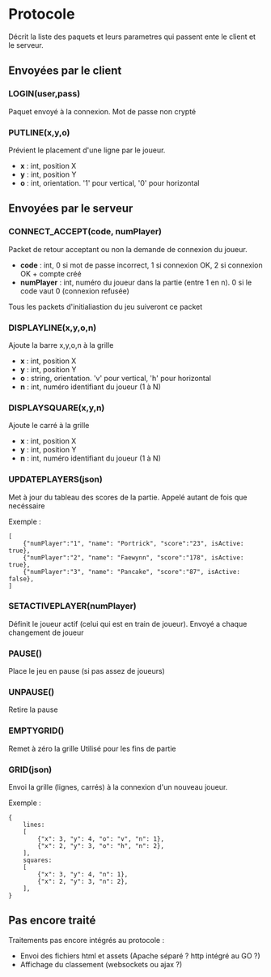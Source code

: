 # Protocole

Décrit la liste des paquets et leurs parametres qui passent ente le client et le serveur.

## Envoyées par le client

### LOGIN(user,pass)
Paquet envoyé à la connexion. Mot de passe non crypté

### PUTLINE(x,y,o)
Prévient le placement d'une ligne par le joueur.
- **x** : int, position X
- **y** : int, position Y
- **o** : int, orientation. '1' pour vertical, '0' pour horizontal

## Envoyées par le serveur

### CONNECT_ACCEPT(code, numPlayer)
Packet de retour acceptant ou non la demande de connexion du joueur.

- **code** : int, 0 si mot de passe incorrect, 1 si connexion OK, 2 si connexion OK + compte créé
- **numPlayer** : int, numéro du joueur dans la partie (entre 1 en n). 0 si le code vaut 0 (connexion refusée)

Tous les packets d'initialiastion du jeu suiveront ce packet

### DISPLAYLINE(x,y,o,n)
Ajoute la barre x,y,o,n à la grille

- **x** : int, position X
- **y** : int, position Y
- **o** : string, orientation. 'v' pour vertical, 'h' pour horizontal
- **n** : int, numéro identifiant du joueur (1 à N)

### DISPLAYSQUARE(x,y,n)
Ajoute le carré à la grille

- **x** : int, position X
- **y** : int, position Y
- **n** : int, numéro identifiant du joueur (1 à N)

### UPDATEPLAYERS(json)
Met à jour du tableau des scores de la partie.
Appelé autant de fois que necéssaire

Exemple :
```
[
    {"numPlayer":"1", "name": "Portrick", "score":"23", isActive: true},
    {"numPlayer":"2", "name": "Faewynn", "score":"178", isActive: true},
    {"numPlayer":"3", "name": "Pancake", "score":"87", isActive: false},
]
```

### SETACTIVEPLAYER(numPlayer)
Définit le joueur actif (celui qui est en train de joueur). Envoyé a chaque changement de joueur


### PAUSE()
Place le jeu en pause (si pas assez de joueurs)

### UNPAUSE()
Retire la pause

### EMPTYGRID()

Remet à zéro la grille
Utilisé pour les fins de partie

### GRID(json)

Envoi la grille (lignes, carrés) à la connexion d'un nouveau joueur.

Exemple :
```
{
    lines:
    [
        {"x": 3, "y": 4, "o": "v", "n": 1},
        {"x": 2, "y": 3, "o": "h", "n": 2},
    ],
    squares:
    [
        {"x": 3, "y": 4, "n": 1},
        {"x": 2, "y": 3, "n": 2},
    ],
}
```

## Pas encore traité

Traitements pas encore intégrés au protocole :

- Envoi des fichiers html et assets (Apache séparé ? http intégré au GO ?)
- Affichage du classement (websockets ou ajax ?)
